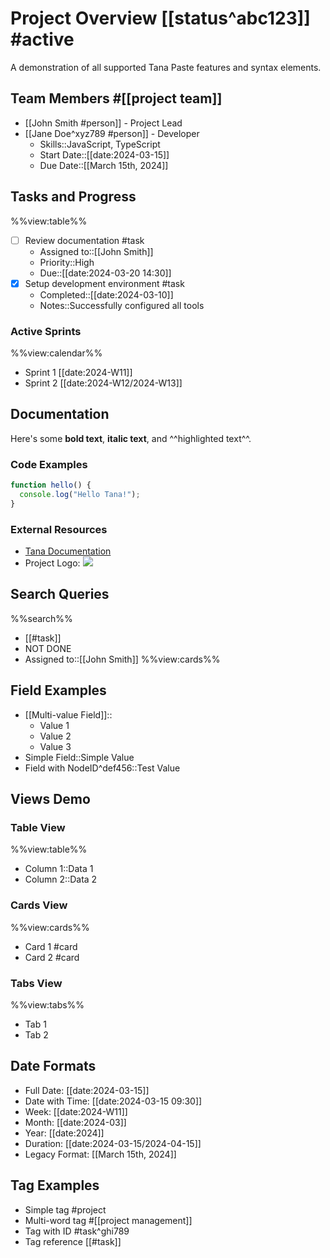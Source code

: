 # Project Overview [[status^abc123]] #active

A demonstration of all supported Tana Paste features and syntax elements.

## Team Members #[[project team]]
- [[John Smith #person]] - Project Lead
- [[Jane Doe^xyz789 #person]] - Developer
  - Skills::JavaScript, TypeScript
  - Start Date::[[date:2024-03-15]]
  - Due Date::[[March 15th, 2024]]

## Tasks and Progress
%%view:table%%
- [ ] Review documentation #task
  - Assigned to::[[John Smith]]
  - Priority::High
  - Due::[[date:2024-03-20 14:30]]
- [x] Setup development environment #task
  - Completed::[[date:2024-03-10]]
  - Notes::Successfully configured all tools

### Active Sprints
%%view:calendar%%
- Sprint 1 [[date:2024-W11]]
- Sprint 2 [[date:2024-W12/2024-W13]]

## Documentation
Here's some **bold text**, __italic text__, and ^^highlighted text^^.

### Code Examples
```typescript
function hello() {
  console.log("Hello Tana!");
}
```

### External Resources
- [Tana Documentation](https://tana.inc/docs)
- Project Logo: ![](https://example.com/logo.png)

## Search Queries
%%search%%
- [[#task]]
- NOT DONE
- Assigned to::[[John Smith]]
%%view:cards%%

## Field Examples
- [[Multi-value Field]]::
  - Value 1
  - Value 2
  - Value 3
- Simple Field::Simple Value
- Field with NodeID^def456::Test Value

## Views Demo
### Table View
%%view:table%%
- Column 1::Data 1
- Column 2::Data 2

### Cards View
%%view:cards%%
- Card 1 #card
- Card 2 #card

### Tabs View
%%view:tabs%%
- Tab 1
- Tab 2

## Date Formats
- Full Date: [[date:2024-03-15]]
- Date with Time: [[date:2024-03-15 09:30]]
- Week: [[date:2024-W11]]
- Month: [[date:2024-03]]
- Year: [[date:2024]]
- Duration: [[date:2024-03-15/2024-04-15]]
- Legacy Format: [[March 15th, 2024]]

## Tag Examples
- Simple tag #project
- Multi-word tag #[[project management]]
- Tag with ID #task^ghi789
- Tag reference [[#task]] 